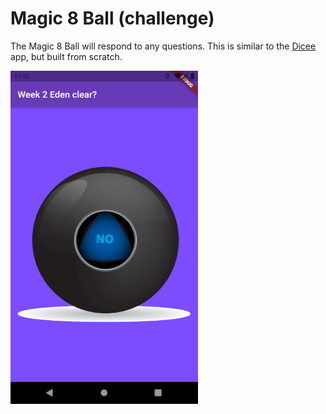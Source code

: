 # Magic 8 Ball (challenge) 

The Magic 8 Ball will respond to any questions. This is similar to the [Dicee](/dicee) app, but built from scratch. 

<img src="/resources/magic8ball.png" alt="Magic 8 Ball Screenshot" width="300"/>
